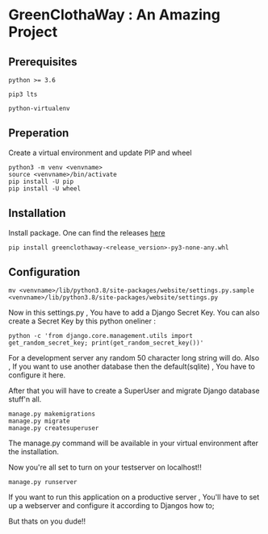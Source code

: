 # GreenClothaWay : An Amazing Project

## Prerequisites
`python >= 3.6`

`pip3 lts`

`python-virtualenv`

## Preperation
Create a virtual environment and update PIP and wheel
```
python3 -m venv <venvname>
source <venvname>/bin/activate
pip install -U pip
pip install -U wheel
```

## Installation
Install package. One can find the releases [here](https://github.com/GreenClothaWay/Blog/tree/master/release) 
```
pip install greenclothaway-<release_version>-py3-none-any.whl
```

## Configuration
```
mv <venvname>/lib/python3.8/site-packages/website/settings.py.sample <venvname>/lib/python3.8/site-packages/website/settings.py
```

Now in this settings.py , You have to add a Django Secret Key.
You can also create a Secret Key by this python oneliner : 

```python -c 'from django.core.management.utils import get_random_secret_key; print(get_random_secret_key())'```

For a development server any random 50 character long string will do.
Also , If you want to use another database then the default(sqlite) , You have to configure it here.

After that you will have to create a SuperUser and migrate Django database stuff'n all.

```
manage.py makemigrations
manage.py migrate
manage.py createsuperuser
```
The manage.py command will be available in your virtual environment after the installation.

Now you're all set to turn on your testserver on localhost!!

```
manage.py runserver
```


If you want to run this application on a productive server ,  You'll have to set up a webserver and configure it according to Djangos how to;

But thats on you dude!!

